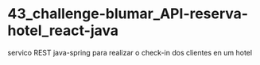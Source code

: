 # 43_challenge-blumar_API-reserva-hotel_react-java
servico REST java-spring para realizar o check-in dos clientes en um hotel
